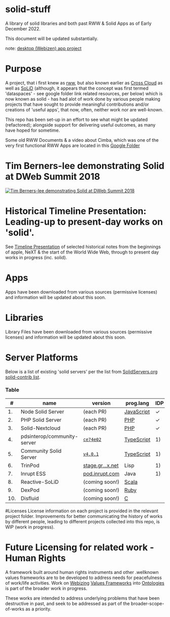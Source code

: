 # solid-stuff
A library of solid libraries and both past RWW &amp; Solid Apps as of Early December 2022.  

This document will be updated substantially.  

note: [desktop (Webizen) app project](https://github.com/WebCivics/WebizenAppPOCMk1-Beaker_Solid)


# Purpose
A project, that i first knew as [rww](https://www.w3.org/community/rww/), but also known earlier as [Cross Cloud](https://web.archive.org/web/*/http://crosscloud.org/) as well as [SoLiD](https://web.archive.org/web/20160826052926/https://solid.mit.edu/) (although, it appears that the concept was first termed 'dataspaces' - see google folder link related resources, per below) which is now known as solid - has had alot of work done by various people making projects that have sought to provide meaningful contributions and/or creations of 'useful apps', that now, often, neither work nor are well-known.  

This repo has been set-up in an effort to see what might be updated (refactored); alongside support for delivering useful outcomes, as many have hoped for sometime.

Some old RWW Documents & a video about Cimba, which was one of the very first functional RWW Apps are located in this [Google Folder](https://drive.google.com/drive/folders/1lpeoEFowRcq3VTAp5LH6cFN251O9g9iE) 

# Tim Berners-lee demonstrating Solid at DWeb Summit 2018

[![Tim Berners-lee demonstrating Solid at DWeb Summit 2018](https://img.youtube.com/vi/gZB6d-4klmU/default.jpg)](https://youtu.be/gZB6d-4klmU)

# Historical Timeline Presentation: Leading-up to present-day works on 'solid'.

See [Timeline Presentation](https://cdn.knightlab.com/libs/timeline3/latest/embed/index.html?source=1WXgSplqAB62oMSdwqli_1G3k37c0y6fZkZJLzc5Www8&font=Default&lang=en&hash_bookmark=true&initial_zoom=4&start_at_slide=8&height=800#event-tim-berners-lee-the-future-of-the-web-www94) of selected historical notes from the beginnings of apple, NeXT &amp; the start of the World Wide Web, through to present day works in progress (inc. solid).

# Apps
Apps have been downloaded from various sources (permissive licenses) and information will be updated about this soon.

# Libraries
Library Files have been downloaded from various sources (permissive licenses) and information will be updated about this soon.

# Server Platforms
Below is a list of existing 'solid servers' per the list from [SolidServers.org solid-contrib list](https://github.com/solid-contrib/solidservers.org/blob/main/README.md).

### Table

| #  | name                   | version        | prog.lang                                                                                                   | IDP | CRUD | WAC | (WPS) | (CON) | (MON) |
|----|------------------------|----------------|-------------------------------------------------------------------------------------------------------------|-----|------|-----|-------|-------|-------|
| 1. | Node Solid Server      | (each PR)      | [JavaScript](https://github.com/solid/node-solid-server/blob/master/test/surface/run-solid-test-suite.sh) |  ✓  |  ✓   |  ✓  |  ✓    |       |  ✓    |
| 2. | PHP Solid Server       | (each PR)      | [PHP](https://github.com/pdsinterop/php-solid-server/blob/master/run-solid-test-suite.sh)                 |   ✓ |  7)  |  ✓  |  ✓    |       |       |
| 3. | Solid-Nextcloud        | (each PR)      | [PHP](https://github.com/pdsinterop/php-solid-server/blob/master/run-solid-test-suite.sh)                 |  ✓  |  ✓   |  ✓  |  ✓    |       |       |
| 4. | pdsinterop/community-server | [`ce74e02`](https://github.com/pdsinterop/community-server/commit/ce74e024d455d3cc7d5ef136925caae74f686fab) | [TypeScript](https://github.com/pdsinterop/community-server) | 1) |  ✓   |  ✓   |  ✓    |      |       |
| 5. | Community Solid Server | [`v4.0.1`](https://github.com/CommunitySolidServer/CommunitySolidServer/releases/tag/v4.0.1) | [TypeScript](https://github.com/CommunitySolidServer/CommunitySolidServer) | 1) |  ✓   |  6)  |  ✓    |      |       |
| 6. | TrinPod                | [stage.gr...x.net](https://stage.graphmetrix.net) | Lisp    | 1) |  2)  |  ✓  |    |      |       |
| 7. | Inrupt ESS             | [pod.inrupt.com](https://pod.inrupt.com) | Java            | 1) |  8)  |  3)  |   4) |  5)   |       |
| 8. | Reactive-SoLiD         | (coming soon!) | [Scala](https://github.com/co-operating-systems/Reactive-SoLiD)                                           |     |      |     |       |       |       |
| 9. | DexPod                 | (coming soon!) | [Ruby](https://gitlab.com/ontola/dexpod)                                                                  |     |      |     |       |       |       |
| 10.| Disfluid               | (coming soon!) |  [C](https://labo.planete-kraus.eu/webid-oidc.git)                                                        |     |      |     |       |       |       |


#Licenses
License information on each project is provided in the relevant project folder. Improvements for better communicating the history of works by different people, leading to different projects collected into this repo, is WIP (work in progress). 

# Future Licensing for related work - Human Rights
A framework built around human rights instruments and other .wellknown values frameworks are to be developed to address needs for peacefulness of work/life activities.  Work on [Webizing](https://www.w3.org/community/webize/) [Values Frameworks](https://docs.google.com/spreadsheets/d/1z1mIpEXd456-zfS4mVZppP8Oc24Yv0x-LMFNE4Fk31I/edit#gid=1696228443) into [Ontologies](https://github.com/WebCivics/ontologies) is part of the broader work in progress. 

These works are intended to address underlying problems that have been destructive in past, and seek to be addressed as part of the broader-scope-of-works as a priority. 
